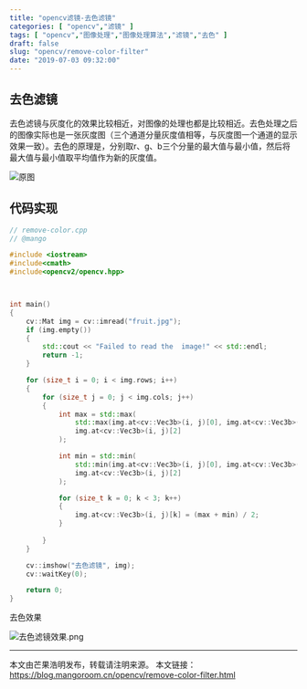 ```yaml
---
title: "opencv滤镜-去色滤镜"
categories: [ "opencv","滤镜" ]
tags: [ "opencv","图像处理","图像处理算法","滤镜","去色" ]
draft: false
slug: "opencv/remove-color-filter"
date: "2019-07-03 09:32:00"
---
```


## 去色滤镜

去色滤镜与灰度化的效果比较相近，对图像的处理也都是比较相近。去色处理之后的图像实际也是一张灰度图（三个通道分量灰度值相等，与灰度图一个通道的显示效果一致）。去色的原理是，分别取r、g、b三个分量的最大值与最小值，然后将最大值与最小值取平均值作为新的灰度值。

![原图](https://mangoroom.cn/usr/uploads/2019/07/3135764183.jpg)

## 代码实现

```c++
// remove-color.cpp 
// @mango

#include <iostream>
#include<cmath>
#include<opencv2/opencv.hpp>



int main()
{
	cv::Mat img = cv::imread("fruit.jpg");
	if (img.empty())
	{
		std::cout << "Failed to read the  image!" << std::endl;
		return -1;
	}

	for (size_t i = 0; i < img.rows; i++)
	{
		for (size_t j = 0; j < img.cols; j++)
		{
			int max = std::max(
				std::max(img.at<cv::Vec3b>(i, j)[0], img.at<cv::Vec3b>(i, j)[1]),
				img.at<cv::Vec3b>(i, j)[2]
			);

			int min = std::min(
				std::min(img.at<cv::Vec3b>(i, j)[0], img.at<cv::Vec3b>(i, j)[1]),
				img.at<cv::Vec3b>(i, j)[2]
			);

			for (size_t k = 0; k < 3; k++)
			{
				img.at<cv::Vec3b>(i, j)[k] = (max + min) / 2;
			}
			
		}
	}

	cv::imshow("去色滤镜", img);
	cv::waitKey(0);

	return 0;
}

```
去色效果

![去色滤镜效果.png][1]

---

本文由芒果浩明发布，转载请注明来源。
本文链接：https://blog.mangoroom.cn/opencv/remove-color-filter.html

  [1]: https://mangoroom.cn/usr/uploads/2019/07/3241590881.png